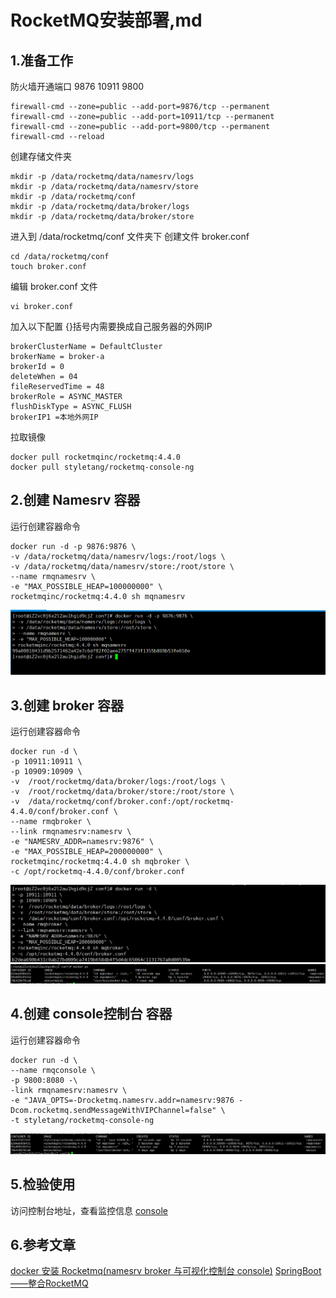 # RocketMQ安装部署,md

## 1.准备工作
防火墙开通端口 9876 10911 9800
```shell
firewall-cmd --zone=public --add-port=9876/tcp --permanent
firewall-cmd --zone=public --add-port=10911/tcp --permanent
firewall-cmd --zone=public --add-port=9800/tcp --permanent
firewall-cmd --reload
```

创建存储文件夹
```shell
mkdir -p /data/rocketmq/data/namesrv/logs
mkdir -p /data/rocketmq/data/namesrv/store
mkdir -p /data/rocketmq/conf
mkdir -p /data/rocketmq/data/broker/logs
mkdir -p /data/rocketmq/data/broker/store
```

进入到 /data/rocketmq/conf  文件夹下 创建文件 broker.conf
```shell
cd /data/rocketmq/conf
touch broker.conf
```

编辑 broker.conf 文件
````shell
vi broker.conf
````
加入以下配置 {}括号内需要换成自己服务器的外网IP
```shell
brokerClusterName = DefaultCluster
brokerName = broker-a
brokerId = 0
deleteWhen = 04
fileReservedTime = 48
brokerRole = ASYNC_MASTER
flushDiskType = ASYNC_FLUSH
brokerIP1 =本地外网IP
```

拉取镜像
```shell
docker pull rocketmqinc/rocketmq:4.4.0
docker pull styletang/rocketmq-console-ng
```

## 2.创建 Namesrv 容器
运行创建容器命令
```shell
docker run -d -p 9876:9876 \
-v /data/rocketmq/data/namesrv/logs:/root/logs \
-v /data/rocketmq/data/namesrv/store:/root/store \
--name rmqnamesrv \
-e "MAX_POSSIBLE_HEAP=100000000" \
rocketmqinc/rocketmq:4.4.0 sh mqnamesrv

```
![](.RocketMQ安装部署_images/698cfd27.png)

## 3.创建 broker 容器
运行创建容器命令
```shell
docker run -d \
-p 10911:10911 \
-p 10909:10909 \
-v  /root/rocketmq/data/broker/logs:/root/logs \
-v  /root/rocketmq/data/broker/store:/root/store \
-v  /data/rocketmq/conf/broker.conf:/opt/rocketmq-4.4.0/conf/broker.conf \
--name rmqbroker \
--link rmqnamesrv:namesrv \
-e "NAMESRV_ADDR=namesrv:9876" \
-e "MAX_POSSIBLE_HEAP=200000000" \
rocketmqinc/rocketmq:4.4.0 sh mqbroker \
-c /opt/rocketmq-4.4.0/conf/broker.conf
```
![](.RocketMQ安装部署_images/1abc1197.png)
![](.RocketMQ安装部署_images/71dd0496.png)

## 4.创建 console控制台 容器
运行创建容器命令
```shell
docker run -d \
--name rmqconsole \
-p 9800:8080 -\
-link rmqnamesrv:namesrv \
-e "JAVA_OPTS=-Drocketmq.namesrv.addr=namesrv:9876 -Dcom.rocketmq.sendMessageWithVIPChannel=false" \
-t styletang/rocketmq-console-ng
```
![](.RocketMQ安装部署_images/89571f46.png)

## 5.检验使用
访问控制台地址，查看监控信息
[console](http://47.108.146.141:9800/)

## 6.参考文章
[docker 安装 Rocketmq(namesrv broker 与可视化控制台 console)](https://blog.csdn.net/weixin_40461281/article/details/104115052)
[SpringBoot——整合RocketMQ](https://www.jianshu.com/p/f7b59073ea01)
